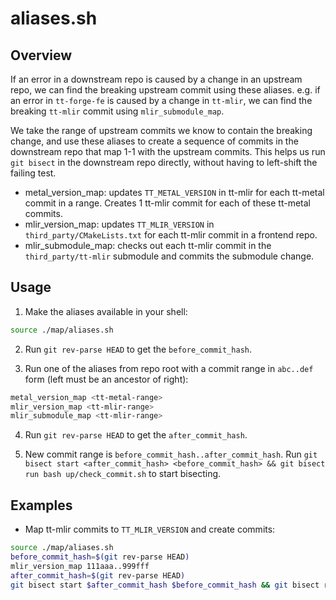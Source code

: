# aliases.sh

## Overview

If an error in a downstream repo is caused by a change in an upstream repo, we can find the breaking upstream commit using these aliases. e.g. if an error in `tt-forge-fe` is caused by a change in `tt-mlir`, we can find the breaking `tt-mlir` commit using `mlir_submodule_map`.

We take the range of upstream commits we know to contain the breaking change, and use these aliases to create a sequence of commits in the downstream repo that map 1-1 with the upstream commits. This helps us run `git bisect` in the downstream repo directly, without having to left-shift the failing test.


- metal_version_map: updates `TT_METAL_VERSION` in tt-mlir for each tt-metal commit in a range. Creates 1 tt-mlir commit for each of these tt-metal commits.
- mlir_version_map: updates `TT_MLIR_VERSION` in `third_party/CMakeLists.txt` for each tt-mlir commit in a frontend repo. 
- mlir_submodule_map: checks out each tt-mlir commit in the `third_party/tt-mlir` submodule and commits the submodule change.

## Usage

1) Make the aliases available in your shell:
```bash
source ./map/aliases.sh
```

2) Run `git rev-parse HEAD` to get the `before_commit_hash`.

3) Run one of the aliases from repo root with a commit range in `abc..def` form (left must be an ancestor of right):
```bash
metal_version_map <tt-metal-range>
mlir_version_map <tt-mlir-range>
mlir_submodule_map <tt-mlir-range>
```

4) Run `git rev-parse HEAD` to get the `after_commit_hash`.

5) New commit range is `before_commit_hash..after_commit_hash`. Run `git bisect start <after_commit_hash> <before_commit_hash> && git bisect run bash up/check_commit.sh` to start bisecting.

## Examples
- Map tt-mlir commits to `TT_MLIR_VERSION` and create commits:
```bash
source ./map/aliases.sh
before_commit_hash=$(git rev-parse HEAD)
mlir_version_map 111aaa..999fff
after_commit_hash=$(git rev-parse HEAD)
git bisect start $after_commit_hash $before_commit_hash && git bisect run bash up/check_commit.sh
```